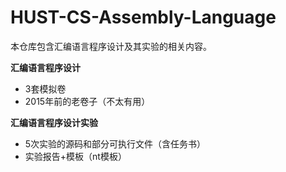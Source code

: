 # HUST-CS-Assembly-Language
本仓库包含汇编语言程序设计及其实验的相关内容。

**汇编语言程序设计**

- 3套模拟卷
- 2015年前的老卷子（不太有用）

**汇编语言程序设计实验**

- 5次实验的源码和部分可执行文件（含任务书）
- 实验报告+模板（nt模板）
